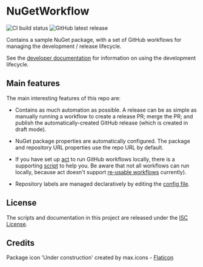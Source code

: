 # NuGetWorkflow

![CI build status](https://github.com/richtea/NuGetWorkflow/actions/workflows/ci.yml/badge.svg)
![GitHub latest release](https://img.shields.io/github/v/release/richtea/NuGetWorkflow?include_prereleases&sort=semver)

Contains a sample NuGet package, with a set of GitHub workflows for managing the development / release lifecycle.

See the [developer documentation](./docs/DEVELOPMENT.md) for information on using the development lifecycle.

## Main features

The main interesting features of this repo are:

- Contains as much automation as possible. A release can be as simple as manually running a workflow to create a release
  PR; merge the PR; and publish the automatically-created GitHub release (which is created in draft mode).

- NuGet package properties are automatically configured. The package and repository URL properties use the repo URL by
  default.

- If you have set up [act](https://github.com/nektos/act) to run GitHub workflows locally, there is a supporting
  [script](./scripts/localbuild) to help you. Be aware that not all workflows can run locally, because act doesn't
  support [re-usable workflows](https://docs.github.com/en/actions/using-workflows/reusing-workflows) currently).

- Repository labels are managed declaratively by editing the [config file](./.github/labels.yml).

## License

The scripts and documentation in this project are released under the [ISC License](./LICENSE).

## Credits

Package icon 'Under construction' created by max.icons - [Flaticon](https://www.flaticon.com/free-icons/under-construction)

